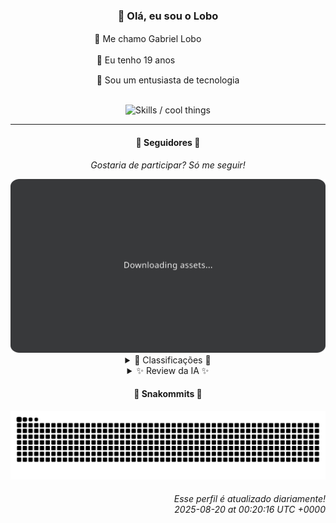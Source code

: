 <div align="center">
  <h3>👋 Olá, eu sou o Lobo</h3>
  
  <p>🐺 Me chamo Gabriel Loboㅤㅤㅤㅤㅤ</p>
  <p>🧔 Eu tenho 19 anosㅤㅤㅤㅤㅤㅤㅤㅤ</p>
  <p>🧠 Sou um entusiasta de tecnologia</p>

  <br/>

  <img width="600" alt="Skills / cool things" src="https://skills-icons.vercel.app/api/icons?i=python,md,html,css,js,github,git,vscode,linux,node,ts,sass,react,vite,vercel,lottie,ionic,capacitor,zustand,framer,firebase,arduino,godot,tailwind,shadcnui,lucide,zorinos,pnpm,reactnative&perline=14" />
</div>

<hr />

<div align="center">
    <h4>👤 Seguidores 👤</h4>
    <p><i>Gostaria de participar? Só me seguir!</i></p>
    <img width="600" src=".github/assets/cards/top3.svg" alt="Top 3 followers contributors (monthly)" />
    <details>
    <summary>🏅 Classificações 🏅</summary>
    <br/>
    <table>
        <thead>
            <tr align="center">
                <th>Posição</th>
                <th>Seguidor</th>
                <th>Contribuições</th>
            </tr>
        </thead>
        <tbody>
            <tr align="center">
                <td>1°</td>
                <td><a href="https://github.com/EvertonMJunior">Everton Marcelino Jr.</a></td>
                <td>156 ctr.</td>
            </tr>
            <tr align="center">
                <td>2°</td>
                <td><a href="https://github.com/RafaZeero">Rafael Lima de Morais</a></td>
                <td>112 ctr.</td>
            </tr>
            <tr align="center">
                <td>3°</td>
                <td><a href="https://github.com/felipegueller">Felipe Gueller</a></td>
                <td>106 ctr.</td>
            </tr>
            <tr align="center">
                <td>4°</td>
                <td><a href="https://github.com/danko-nobre">Danilo Nobre</a></td>
                <td>100 ctr.</td>
            </tr>
            <tr align="center">
                <td>5°</td>
                <td><a href="https://github.com/wTechnoo">Cézar</a></td>
                <td>51 ctr.</td>
            </tr>
            <tr align="center">
                <td>6°</td>
                <td><a href="https://github.com/DeividSouSan">Deivid Souza Santana</a></td>
                <td>45 ctr.</td>
            </tr>
            <tr align="center">
                <td>7°</td>
                <td><a href="https://github.com/GabrielCarvalhoSouza">Gabriel Carvalho</a></td>
                <td>31 ctr.</td>
            </tr>
            <tr align="center">
                <td>8°</td>
                <td><a href="https://github.com/TopTrenDev">TopTrenDev</a></td>
                <td>31 ctr.</td>
            </tr>
            <tr align="center">
                <td>9°</td>
                <td><a href="https://github.com/NeWBoX22">NeWBoX22</a></td>
                <td>30 ctr.</td>
            </tr>
            <tr align="center">
                <td>10°</td>
                <td><a href="https://github.com/filipedeschamps">Filipe Deschamps</a></td>
                <td>28 ctr.</td>
            </tr>
        </tbody>
    </table>
    </details>
    <details>
    <summary>✨ Review da IA ✨</summary>
    <br/>
    <div align="justify"><p><b>Everton Marcelino Jr.</b>, ah, o primeiro lugar... Imagino que você se sinta no topo do mundo, ou pelo menos no topo deste ranking insignificante. 156 contribuições? Que impressionante... para quem está competindo numa corrida de tartarugas. E quanto ao "typeorm/typeorm", hein? Quanta generosidade em contribuir para um projeto com 35678 estrelas. Espero que eles notem sua contribuição heroica. Mas não se acomode muito, o resto de nós está aqui, "apaixonados por tecnologia", esperando você tropeçar.</p>
<p><b>Rafael Lima de Morais</b>, "Software Engineer | Go | Typescript | Rust | Vim". Nossa, que currículo! Só falta aprender a contribuir de verdade. 112 contribuições? Quase alcançando o líder, mas vamos ser sinceros, seus "dotfiles" customizados não vão mudar o mundo. E aquele fork de "lazydocker" criado e atualizado no mesmo dia? Parabéns pela eficiência... em copiar o trabalho dos outros. Continue assim, quem sabe um dia você cria algo original (e útil).</p>
<p><b>Felipe Gueller</b>, Bacharel em Sistemas de Informação, hein? E o que você tem a mostrar? "componentes-html-diversos"? Sério? Espero que esses componentes "legais" façam mais do que só ocupar espaço no seu repositório. 106 contribuições... quase lá. Mas lembre-se, quantidade não é qualidade. E por favor, da próxima vez, tente contribuir com algo que não pareça ter saído de um tutorial dos anos 90.</p>
<p><b>Danilo Nobre</b>, "Full-stack, Game dev and 3D Enthusiast". Que combinação! Mas suas 100 contribuições parecem mais um amontoado de projetos aleatórios do que uma carreira coerente. Um profile field CPF para Moodle? Um addon para Blender? Parece que você está atirando para todos os lados, esperando acertar em algo. Talvez seja hora de focar em algo, ou você vai continuar sendo um faz-tudo medíocre.</p>
<p><b>Cézar</b>, um ".NET Developer" misterioso. 51 contribuições e nenhum repositório recente para mostrar? Está escondendo algo? Ou será que você simplesmente não tem nada para mostrar? Talvez esteja na hora de sair das sombras e começar a contribuir de verdade, ou vai acabar esquecido neste ranking insignificante.</p>
<p><b>Deivid Souza Santana</b>, "Estudante de Análise e Desenvolvimento de Sistemas apaixonado por desenvolvimento back-end". Que fofo. 45 contribuições e um "Taskmaster" feito em Flask? Que original. E aquele "QuizFast" em C#? Aposto que está fazendo sucesso... entre você e seus amigos. Continue "apaixonado", mas lembre-se que paixão não paga as contas. Talvez seja hora de transformar essa paixão em algo que realmente impressione.</p>
<p><b>Gabriel Carvalho</b>, sem bio, sem pretensões? Apenas 31 contribuições e um "content_sumarizer" e "data_structures"? Parece que alguém está começando... ou desistindo. Se pretende chegar a algum lugar, vai precisar de mais do que isso. Mas ei, pelo menos você está tentando, certo? Ou não?</p>
<p><b>TopTrenDev</b>, "Full-Stack & Blockchain Developer, Solana Specialist". Uau, quanta buzzword! 31 contribuições e envolvido com "Meme AI Agent"? Parece que alguém está tentando pegar a onda das criptomoedas. Mas cuidado para não se afogar na própria hype. E lembre-se, nem tudo que reluz é ouro (ou Bitcoin).</p>
<p><b>NeWBoX22</b>, sem bio, mas com um "yt-downloader"? Parabéns por criar algo que provavelmente já existe em milhares de versões. 30 contribuições... quase alcançando a mediocridade. Mas ei, pelo menos você está ajudando as pessoas a baixarem vídeos do YouTube, o que é uma causa nobre... ou não.</p>
<p><b>Filipe Deschamps</b>, "Quer se sentir competente em programação? Confere isso: https://curso.dev". Ah, o autopromoção em pessoa. 28 contribuições e um curso para vender. Que conveniente. Mas vamos ser sinceros, seus "dotfiles" e o "doom-fire-algorithm" são legais, mas não vão mudar o mundo. E o "tabnews.com.br"? Parabéns por criar um clone do Reddit. Continue vendendo seus cursos, quem sabe um dia você se torna relevante.</p>
<p><b>João Nery</b>, "Full-Stack Developer". Uma "Caluladora-em-JavaScript" e um "Jogo-da-Velha-Tic-Tac-Toe-"? Que impressionante! Sério, estou boquiaberto com tanta originalidade. 28 contribuições... quase desistindo, hein? Talvez seja hora de aprender algo novo, ou você vai continuar preso nos anos 90. Mas ei, pelo menos você tem um site da "AT Softwares", o que quer que seja isso.</p>
</div>
    </details>
</div>

<div align="center">
  <h4>🐍 Snakommits 🐍</h4>
    <picture>
      <source media="(prefers-color-scheme: dark)" srcset="https://raw.githubusercontent.com/Lobooooooo14/Lobooooooo14/snake-output/snake-dark.svg">
      <source media="(prefers-color-scheme: light)" srcset="https://raw.githubusercontent.com/Lobooooooo14/Lobooooooo14/snake-output/snake-light.svg">
      <img alt="github contribution grid snake animation" src="https://raw.githubusercontent.com/Lobooooooo14/Lobooooooo14/snake-output/snake-light.svg">
    </picture>
</div>

<h6 align="right">
  Esse perfil é atualizado diariamente!<br/> <i>2025-08-20 at 00:20:16 UTC +0000</i>
<h6>
